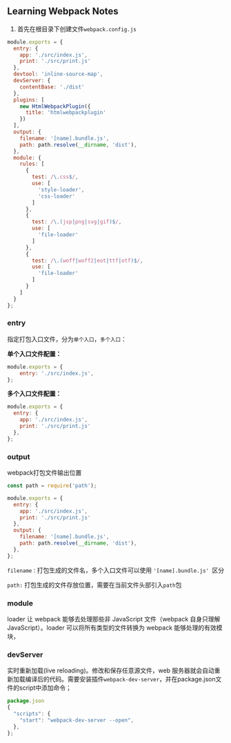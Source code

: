 ## Learning Webpack Notes

1. 首先在根目录下创建文件`webpack.config.js`
```javascript
module.exports = {
  entry: {
    app: './src/index.js',
    print: './src/print.js'
  },
  devtool: 'inline-source-map',
  devServer: {
    contentBase: './dist'
  },
  plugins: [
    new HtmlWebpackPlugin({
      title: 'htmlwebpackplugin'
    })
  ],
  output: {
    filename: '[name].bundle.js',
    path: path.resolve(__dirname, 'dist'),
  },
  module: {
    rules: [
      {
        test: /\.css$/,
        use: [
          'style-loader',
          'css-loader'
        ]
      },
      {
        test: /\.(jsp|png|svg|gif)$/,
        use: [
          'file-loader'
        ]
      },
      {
        test: /\.(woff|woff2|eot|ttf|otf)$/,
        use: [
          'file-loader'
        ]
      }
    ]
  }
};
```

### entry
指定打包入口文件，分为`单个入口`，`多个入口`：

**单个入口文件配置：**
```JavaScript
module.exports = {
    entry: './src/index.js',
};
```
**多个入口文件配置：**
```JavaScript
module.exports = {
  entry: {
    app: './src/index.js',
    print: './src/print.js'
  },
};
```

### output
webpack打包文件输出位置

```JavaScript
const path = require('path');

module.exports = {
  entry: {
    app: './src/index.js',
    print: './src/print.js'
  },
  output: {
    filename: '[name].bundle.js',
    path: path.resolve(__dirname, 'dist'),
  },
};
```

`filename：`打包生成的文件名，多个入口文件可以使用 `'[name].bundle.js' `区分

`path:` 打包生成的文件存放位置，需要在当前文件头部引入`path`包

### module
loader 让 webpack 能够去处理那些非 JavaScript 文件（webpack 自身只理解 JavaScript）。loader 可以将所有类型的文件转换为 webpack 能够处理的有效模块，


### devServer
实时重新加载(live reloading)。修改和保存任意源文件，web 服务器就会自动重新加载编译后的代码。需要安装插件`webpack-dev-server`，并在package.json文件的script中添加命令；

```JavaScript
package.json
{
  "scripts": {
    "start": "webpack-dev-server --open",
  },
};
```